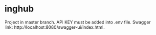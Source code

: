 # inghub

Project in master branch. API KEY must be added into .env file. Swagger link: http://localhost:8080/swagger-ui/index.html.
